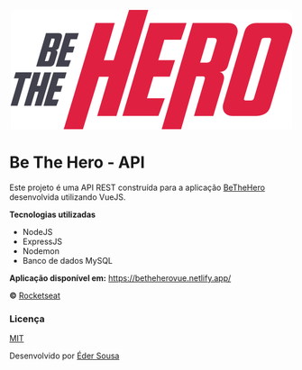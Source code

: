 <p align="center">
  <img alt="Logo - Be The Hero" src="https://github.com/ederwms/bethehero-vue/blob/master/src/assets/logo.svg">
</p>

# Be The Hero - API

Este projeto é uma API REST construída para a aplicação [BeTheHero](https://github.com/ederwms/bethehero-vue) desenvolvida utilizando VueJS.

**Tecnologias utilizadas**
- NodeJS
- ExpressJS
- Nodemon
- Banco de dados MySQL

<!--
> Obs.: documentação em progresso
-->

**Aplicação disponível em:** https://betheherovue.netlify.app/

**&copy;** [Rocketseat](https://rocketseat.com.br/)

### Licença
[MIT](https://github.com/ederwms/api-bethehero/blob/master/LICENSE)

Desenvolvido por [Éder Sousa](https://github.com/ederwms)
